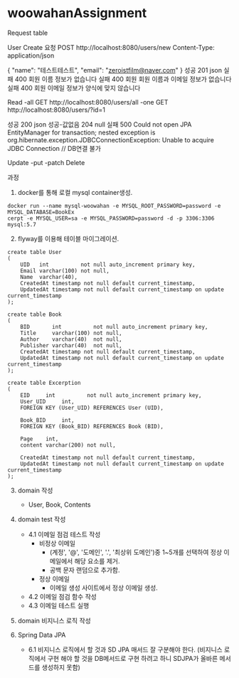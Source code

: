 # woowahanAssignment

Request table
    
User 
Create
요청 
POST http://localhost:8080/users/new
Content-Type: application/json

{
"name": "테스트테스트",
"email": "zeroistfilm@naver.com"
}
성공 201 json
실패 400 회원 이름 정보가 없습니다
실패 400 회원 회원 이름과 이메일 정보가 없습니다
실패 400 회원 이메일 정보가 양식에 맞지 않습니다

Read
-all GET http://localhost:8080/users/all
-one GET http://localhost:8080/users/?id=1

성공 200 json
성공-값없음 204 null
실패 500 Could not open JPA EntityManager for transaction; nested exception is org.hibernate.exception.JDBCConnectionException: Unable to acquire JDBC Connection // DB연결 불가

Update
  -put
  -patch
Delete


과정
1. docker를 통해 로컬 mysql container생성.
```
docker run --name mysql-woowahan -e MYSQL_ROOT_PASSWORD=password -e MYSQL_DATABASE=BookEx
cerpt -e MYSQL_USER=sa -e MYSQL_PASSWORD=password -d -p 3306:3306 mysql:5.7
```

2. flyway를 이용해 테이블 마이그레이션.
```
create table User
(
    UID   int          not null auto_increment primary key,
    Email varchar(100) not null,
    Name  varchar(40),
    CreatedAt timestamp not null default current_timestamp,
    UpdatedAt timestamp not null default current_timestamp on update current_timestamp
);

create table Book
(
    BID       int          not null auto_increment primary key,
    Title     varchar(100) not null,
    Author    varchar(40)  not null,
    Publisher varchar(40)  not null,
    CreatedAt timestamp not null default current_timestamp,
    UpdatedAt timestamp not null default current_timestamp on update current_timestamp
);

create table Excerption
(
    EID     int          not null auto_increment primary key,
    User_UID     int,
    FOREIGN KEY (User_UID) REFERENCES User (UID),

    Book_BID     int,
    FOREIGN KEY (Book_BID) REFERENCES Book (BID),

    Page    int,
    content varchar(200) not null,

    CreatedAt timestamp not null default current_timestamp,
    UpdatedAt timestamp not null default current_timestamp on update current_timestamp
);
```

3. domain 작성 <br>
    - User, Book, Contents

4. domain test 작성
    - 4.1 이메일 점검 테스트 작성<br>
      - 비정상 이메일 <br>
        - (계정', '@', '도메인', '.', '최상위 도메인')중 1~5개를 선택하여 정상 이메일에서 해당 요소를 제거.<br>
        - 공백 문자 랜덤으로 추가함.<br>
      - 정상 이메일 <br>
        - 이메일 생성 사이트에서 정상 이메일 생성.<br>
   - 4.2 이메일 점검 함수 작성<br>
   - 4.3 이메일 테스트 실행<br>


5. domain 비지니스 로직 작성<br>

6. Spring Data JPA
   <br>
   - 6.1 비지니스 로직에서 할 것과 SD JPA 매서드 잘 구분해야 한다.
     (비지니스 로직에서 구현 해야 할 것을 DB메서드로 구현 하려고 하니 SDJPA가 올바른 메서드를 생성하지 못함)
